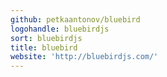 ```yaml
---
github: petkaantonov/bluebird
logohandle: bluebirdjs
sort: bluebirdjs
title: bluebird
website: 'http://bluebirdjs.com/'
---
```

